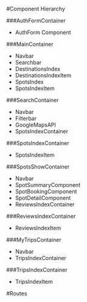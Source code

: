 #Component Hierarchy

###AuthFormContainer

* AuthForm Component

###MainContainer

* Navbar
* Searchbar
* DestinationsIndex
 * DestinationsIndexItem
* SpotsIndex
 * SpotsIndexItem

###SearchContainer

* Navbar
* Filterbar
* GoogleMapsAPI
* SpotsIndexContainer

###SpotsIndexContainer

* SpotsIndexItem

###SpotsShowContainer

* Navbar
* SpotSummaryComponent
* SpotBookingComponent
* SpotDetailComponent
* ReviewsIndexContainer

###ReviewsIndexContainer

* ReviewsIndexItem

###MyTripsContainer

* Navbar
* TripsIndexContainer

###TripsIndexContainer

* TripsIndexItem

#Routes
